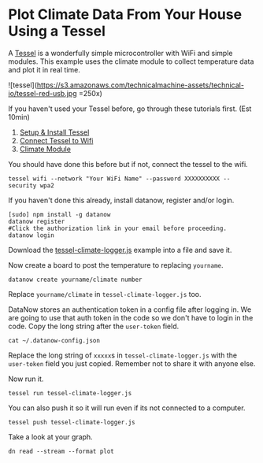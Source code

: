 # Plot Climate Data From Your House Using a Tessel

A [Tessel](tessel.io) is a wonderfully simple microcontroller with WiFi and simple modules. This example uses the climate module to collect temperature data and plot it in real time.

![tessel](https://s3.amazonaws.com/technicalmachine-assets/technical-io/tessel-red-usb.jpg =250x)

If you haven't used your Tessel before, go through these tutorials first. (Est 10min)
1. [Setup & Install Tessel](http://start.tessel.io/install)
2. [Connect Tessel to Wifi](http://start.tessel.io/wifi)
3. [Climate Module](http://start.tessel.io/modules/climate)


You should have done this before but if not, connect the tessel to the wifi.
```
tessel wifi --network "Your WiFi Name" --password XXXXXXXXXX --security wpa2
```

If you haven't done this already, install datanow, register and/or login.
```
[sudo] npm install -g datanow
datanow register
#Click the authorization link in your email before proceeding.
datanow login
```

Download the [tessel-climate-logger.js](./tessel-climate-logger.js) example into a file and save it.

Now create a board to post the temperature to replacing `yourname`.
```
datanow create yourname/climate number
```
Replace `yourname/climate` in `tessel-climate-logger.js` too.


DataNow stores an authentication token in a config file after logging in. We are going to use that auth token in the code so we don't have to login in the code.
Copy the long string after the `user-token` field.
```
cat ~/.datanow-config.json
```
Replace the long string of `xxxxx`s in `tessel-climate-logger.js` with the `user-token` field you just copied. Remember not to share it with anyone else.


Now run it.
```
tessel run tessel-climate-logger.js
```
You can also push it so it will run even if its not connected to a computer.
```
tessel push tessel-climate-logger.js
```

Take a look at your graph.
```
dn read --stream --format plot
```
